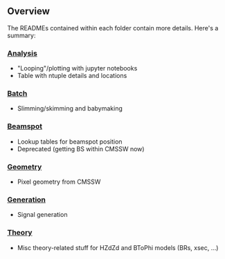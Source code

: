 ## Overview

The READMEs contained within each folder contain more details. Here's a summary:

### [Analysis](analysis/)

* "Looping"/plotting with jupyter notebooks
* Table with ntuple details and locations

### [Batch](batch/)

* Slimming/skimming and babymaking

### [Beamspot](beamspot/)

* Lookup tables for beamspot position
* Deprecated (getting BS within CMSSW now)

### [Geometry](geometry/)

* Pixel geometry from CMSSW


### [Generation](generation/)

* Signal generation

### [Theory](theory/)

* Misc theory-related stuff for HZdZd and BToPhi models (BRs, xsec, ...)

